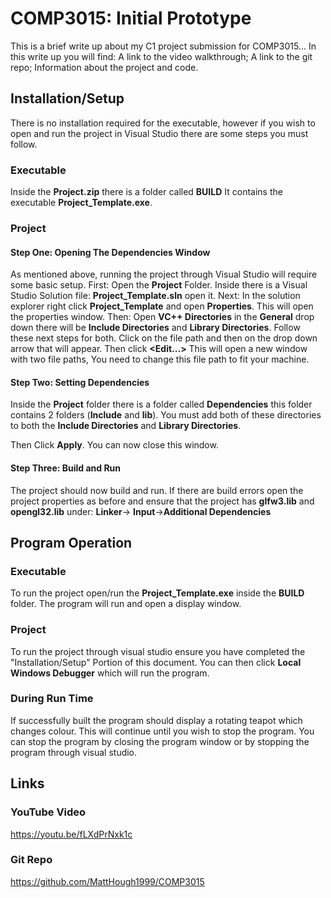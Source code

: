 ﻿


# COMP3015: Initial Prototype

This is a brief write up about my C1 project submission for COMP3015...
In this write up you will find:
A link to the video walkthrough; A link to the git repo; Information about the project and code.


## Installation/Setup

There is no installation required for the executable, however if you wish to open and run the project in Visual Studio there are some steps you must follow.

### Executable
Inside the **Project.zip** there is a folder called **BUILD** It contains the executable **Project_Template.exe**.
### Project
#### Step One: Opening The Dependencies Window
As mentioned above, running the project through Visual Studio will require some basic setup.
First: Open the **Project** Folder. Inside there is a Visual Studio Solution file: **Project_Template.sln** open it.
Next: In the solution explorer right click **Project_Template** and open **Properties**. This will open the properties window.
Then: Open **VC++ Directories** in the **General** drop down there will be **Include Directories** and **Library Directories**. Follow these next steps for both.
Click on the file path and then on the drop down arrow that will appear. Then click **<Edit...>**
This will open a new window with two file paths, You need to change this file path to fit your machine.
#### Step Two: Setting Dependencies
Inside the **Project** folder there is a folder called **Dependencies** this folder contains 2 folders (**Include** and **lib**). You must add both of these directories to both the **Include Directories** and **Library Directories**.

Then Click **Apply**. You can now close this window.

#### Step Three: Build and Run
The project should now build and run. If there are build errors open the project properties as before and ensure that the project has **glfw3.lib** and **opengl32.lib** under: **Linker**-> **Input**->**Additional Dependencies**

## Program Operation

### Executable
To run the project open/run the **Project_Template.exe** inside the **BUILD** folder.
The program will run and open a display window.
### Project
To run the project through visual studio ensure you have completed the "Installation/Setup" Portion of this document.
You can then click **Local Windows Debugger** which will run the program.
### During Run Time
If successfully built the program should display a rotating teapot which changes colour. This will continue until you wish to stop the program. 
You can stop the program by closing the program window or by stopping the program through visual studio.

## Links
### YouTube Video
https://youtu.be/fLXdPrNxk1c
### Git Repo
https://github.com/MattHough1999/COMP3015
